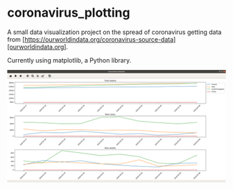 # coronavirus_plotting
A small data visualization project on the spread of coronavirus getting data from [https://ourworldindata.org/coronavirus-source-data][ourworldindata.org].

Currently using matplotlib, a Python library.

![Early screenshot](early_screenshot.png)
